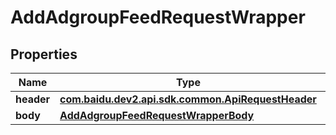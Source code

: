 

# AddAdgroupFeedRequestWrapper


## Properties

Name | Type | Description | Notes
------------ | ------------- | ------------- | -------------
**header** | [**com.baidu.dev2.api.sdk.common.ApiRequestHeader**](com.baidu.dev2.api.sdk.common.ApiRequestHeader.md) |  |  [optional]
**body** | [**AddAdgroupFeedRequestWrapperBody**](AddAdgroupFeedRequestWrapperBody.md) |  |  [optional]



